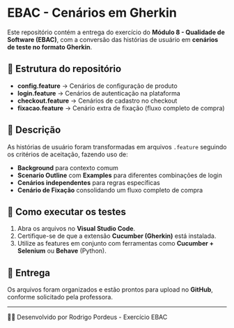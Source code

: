 # EBAC - Cenários em Gherkin

Este repositório contém a entrega do exercício do **Módulo 8 - Qualidade de Software (EBAC)**, 
com a conversão das histórias de usuário em **cenários de teste no formato Gherkin**.

## 📌 Estrutura do repositório

- **config.feature** → Cenários de configuração de produto  
- **login.feature** → Cenários de autenticação na plataforma  
- **checkout.feature** → Cenários de cadastro no checkout  
- **fixacao.feature** → Cenário extra de fixação (fluxo completo de compra)  

## 📝 Descrição

As histórias de usuário foram transformadas em arquivos `.feature` seguindo os critérios de aceitação, 
fazendo uso de:

- **Background** para contexto comum  
- **Scenario Outline** com **Examples** para diferentes combinações de login  
- **Cenários independentes** para regras específicas  
- **Cenário de Fixação** consolidando um fluxo completo de compra  

## 🚀 Como executar os testes

1. Abra os arquivos no **Visual Studio Code**.  
2. Certifique-se de que a extensão **Cucumber (Gherkin)** está instalada.  
3. Utilize as features em conjunto com ferramentas como **Cucumber + Selenium** ou **Behave** (Python).  

## 📂 Entrega

Os arquivos foram organizados e estão prontos para upload no **GitHub**, conforme solicitado pela professora.

---

👨‍💻 Desenvolvido por Rodrigo Pordeus - Exercício EBAC  
